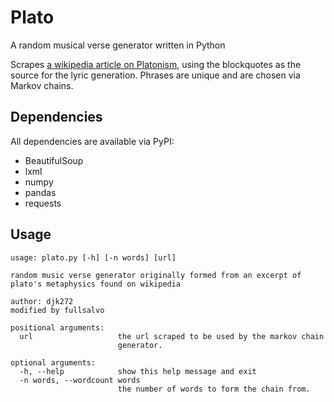 # Plato

A random musical verse generator written in Python

Scrapes [a wikipedia article on Platonism](https://en.wikipedia.org/wiki/Platonism), using the blockquotes as the source for the lyric generation. Phrases are unique and are chosen via Markov chains.

## Dependencies

All dependencies are available via PyPI:
* BeautifulSoup
* lxml
* numpy
* pandas
* requests

## Usage

    usage: plato.py [-h] [-n words] [url]

    random music verse generator originally formed from an excerpt of plato's metaphysics found on wikipedia

    author: djk272
    modified by fullsalvo

    positional arguments:
      url                   the url scraped to be used by the markov chain
                            generator.

    optional arguments:
      -h, --help            show this help message and exit
      -n words, --wordcount words
                            the number of words to form the chain from.
